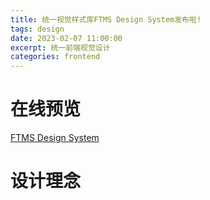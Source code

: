 ```yaml
---
title: 统一视觉样式库FTMS Design System发布啦!
tags: design
date: 2023-02-07 11:00:00
excerpt: 统一前端视觉设计
categories: frontend
---
```


# 在线预览

[FTMS Design System](https://blog.ebchinatech.org/ftmsSpec/index.html)

# 设计理念
